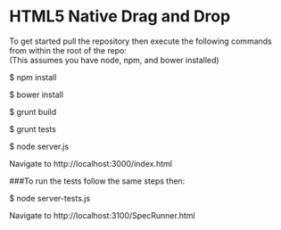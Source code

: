 HTML5 Native Drag and Drop
===============

To get started pull the repository then execute the following commands from within the root of the repo:<br />
(This assumes you have node, npm, and bower installed)

$ npm install 

$ bower install

$ grunt build

$ grunt tests

$ node server.js

Navigate to http://localhost:3000/index.html

###To run the tests follow the same steps then:

$ node server-tests.js

Navigate to http://localhost:3100/SpecRunner.html
